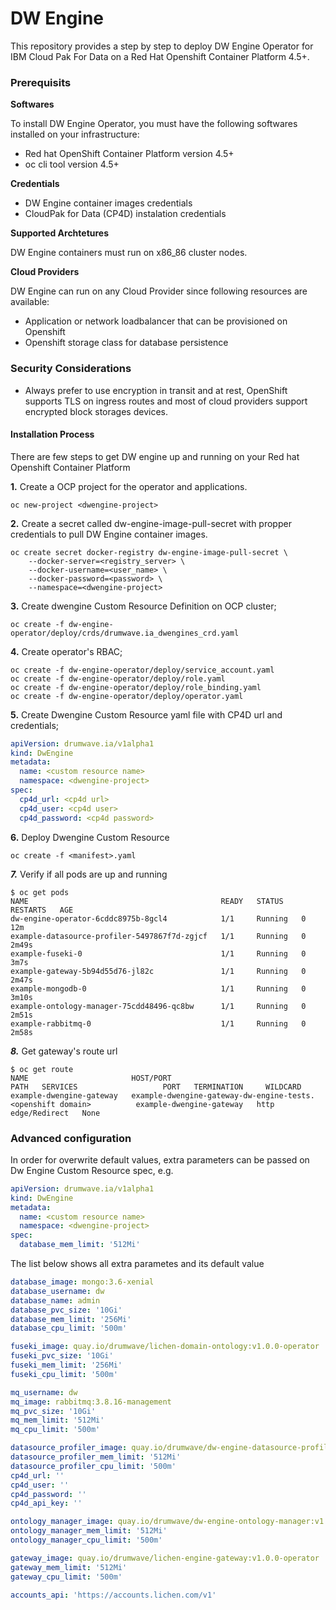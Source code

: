 # DW Engine

This repository provides a step by step to deploy DW Engine Operator for IBM Cloud Pak For Data on a Red Hat Openshift Container Platform 4.5+.

### Prerequisits

**Softwares**

To install DW Engine Operator, you must have the following softwares installed on your infrastructure:

* Red hat OpenShift Container Platform version 4.5+
* oc cli tool version 4.5+

**Credentials**
* DW Engine container images credentials
* CloudPak for Data (CP4D) instalation credentials

**Supported Archtetures**

DW Engine containers must run on x86_86 cluster nodes.

**Cloud Providers**

DW Engine can run on any Cloud Provider since following resources are available:

- Application or network loadbalancer that can be provisioned on Openshift
- Openshift storage class for database persistence

### Security Considerations

- Always prefer to use encryption in transit and at rest, OpenShift supports TLS on ingress routes and most of cloud providers support encrypted block storages devices.

#### Installation Process

There are few steps to get DW engine up and running on your Red hat Openshift Container Platform

**1.** Create a OCP project for the operator and applications.

```shell
oc new-project <dwengine-project>
```

**2.** Create a secret called dw-engine-image-pull-secret with propper credentials to pull DW Engine container images.

```shell
oc create secret docker-registry dw-engine-image-pull-secret \
    --docker-server=<registry_server> \
    --docker-username=<user_name> \
    --docker-password=<password> \
    --namespace=<dwengine-project>
```

**3.** Create dwengine Custom Resource Definition on OCP cluster;

```shell
oc create -f dw-engine-operator/deploy/crds/drumwave.ia_dwengines_crd.yaml
```

**4.** Create operator's RBAC;

```shell
oc create -f dw-engine-operator/deploy/service_account.yaml
oc create -f dw-engine-operator/deploy/role.yaml
oc create -f dw-engine-operator/deploy/role_binding.yaml
oc create -f dw-engine-operator/deploy/operator.yaml
```

**5.** Create Dwengine Custom Resource yaml file with CP4D url and credentials;

```yaml
apiVersion: drumwave.ia/v1alpha1
kind: DwEngine
metadata:
  name: <custom resource name>
  namespace: <dwengine-project>
spec:
  cp4d_url: <cp4d url>
  cp4d_user: <cp4d user>
  cp4d_password: <cp4d password>
```

**6.** Deploy Dwengine Custom Resource

```shell
oc create -f <manifest>.yaml
```

***7.*** Verify if all pods are up and running
```shell
$ oc get pods
NAME                                           READY   STATUS    RESTARTS   AGE
dw-engine-operator-6cddc8975b-8gcl4            1/1     Running   0          12m
example-datasource-profiler-5497867f7d-zgjcf   1/1     Running   0          2m49s
example-fuseki-0                               1/1     Running   0          3m7s
example-gateway-5b94d55d76-jl82c               1/1     Running   0          2m47s
example-mongodb-0                              1/1     Running   0          3m10s
example-ontology-manager-75cdd48496-qc8bw      1/1     Running   0          2m51s
example-rabbitmq-0                             1/1     Running   0          2m58s
```

***8.*** Get gateway's route url
```shell
$ oc get route
NAME                       HOST/PORT                                                                                                                    PATH   SERVICES                   PORT   TERMINATION     WILDCARD
example-dwengine-gateway   example-dwengine-gateway-dw-engine-tests.<openshift domain>          example-dwengine-gateway   http   edge/Redirect   None
```

### Advanced configuration

In order for overwrite default values, extra parameters can be passed on Dw Engine Custom Resource spec, e.g.

```yaml
apiVersion: drumwave.ia/v1alpha1
kind: DwEngine
metadata:
  name: <custom resource name>
  namespace: <dwengine-project>
spec:
  database_mem_limit: '512Mi'
```

The list below shows all extra parametes and its default value

```yaml
database_image: mongo:3.6-xenial
database_username: dw
database_name: admin
database_pvc_size: '10Gi'
database_mem_limit: '256Mi'
database_cpu_limit: '500m'

fuseki_image: quay.io/drumwave/lichen-domain-ontology:v1.0.0-operator
fuseki_pvc_size: '10Gi'
fuseki_mem_limit: '256Mi'
fuseki_cpu_limit: '500m'

mq_username: dw
mq_image: rabbitmq:3.8.16-management
mq_pvc_size: '10Gi'
mq_mem_limit: '512Mi'
mq_cpu_limit: '500m'

datasource_profiler_image: quay.io/drumwave/dw-engine-datasource-profiler:v1.0.0-operator
datasource_profiler_mem_limit: '512Mi'
datasource_profiler_cpu_limit: '500m'
cp4d_url: ''
cp4d_user: ''
cp4d_password: ''
cp4d_api_key: ''

ontology_manager_image: quay.io/drumwave/dw-engine-ontology-manager:v1.0.0-operator
ontology_manager_mem_limit: '512Mi'
ontology_manager_cpu_limit: '500m'

gateway_image: quay.io/drumwave/lichen-engine-gateway:v1.0.0-operator
gateway_mem_limit: '512Mi'
gateway_cpu_limit: '500m'

accounts_api: 'https://accounts.lichen.com/v1'
```